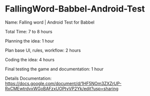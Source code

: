 # FallingWord-Babbel-Android-Test
Name: Falling word | Android Test for Babbel

Total Time: 7 to 8 hours

Planning the idea: 1 hour

Plan base UI, rules, workflow: 2 hours

Coding the idea: 4 hours

Final testing the game and documentation: 1 hour

Details Documentation: https://docs.google.com/document/d/1HF5NOm3ZXZrUP-RxCMEwtrdvxWGoBAFzxUOPtyVP2Yk/edit?usp=sharing
